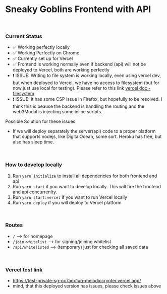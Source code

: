 # Sneaky Goblins Frontend with API

<br />

### Current Status

- ✅ Working perfectly locally
- ✅ Working Perfectly on Chrome
- ✅ Currently set up for Vercel
- ✅ Frontend is working normally even if backend (api) will not be deployed to Vercel, both are working perfectly
- ❗️ ISSUE: Writing to file system is working locally, even using vercel dev, but when deployed to Vercel, we have no access to filesystem (but for now just use local for testing). Please refer to this link [vercel doc - filesystem](https://vercel.com/support/articles/why-does-my-serverless-function-work-locally-but-not-when-deployed#reading-from-or-writing-to-the-filesystem) 
- ❗️ ISSUE: It has some CSP issue in Firefox, but hopefully to be resolved. I think this is beause the backend is handling the routing and the web3Modal is injecting some inline scripts.

Possible Solution for these issues:
- If we will deploy separately the server(api) code to a proper platform that supports nodejs, like DigitalOcean, some sort. Heroku has free, but also has sleep time.

<br />

### How to develop locally
1. Run ```yarn initialize``` to install all dependencies for both frontend and api 
2. Run ```yarn start``` if you want to develop locally. This will fire the frontend and api concurrenlty.
3. Run ```yarn start:vercel``` if you want to run Vercel locally
4. Run ```yarn deploy``` if you will deploy to Vercel platform

<br />



### Routes
- `/` --> for homepage
- `/join-whitelist` --> for signing/joining whitelist
- `/api/whitelisted` --> (temporary) just for checking all saved data

<br />

### Vercel test link
- https://test-private-sg-oc7aox1uq-melodiccrypter.vercel.app/
- mind, that this deployed version has issues, please check issues above
